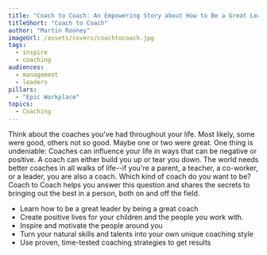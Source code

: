 ```yaml
---
title: "Coach to Coach: An Empowering Story about How to Be a Great Leader" 
titleShort: "Coach to Coach"
author: "Martin Rooney"
imageUrl: /assets/covers/coachtocoach.jpg
tags:
  - inspire
  - coaching
audiences: 
  - management
  - leaders
pillars:
  - "Epic Workplace"
topics:
  - Coaching
---
```


Think about the coaches you've had throughout your life. Most likely, some were good, others not so good. Maybe one or two were great. One thing is undeniable: Coaches can influence your life in ways that can be negative or positive. A coach can either build you up or tear you down. The world needs better coaches in all walks of life--if you're a parent, a teacher, a co-worker, or a leader, you are also a coach. Which kind of coach do you want to be? Coach to Coach helps you answer this question and shares the secrets to bringing out the best in a person, both on and off the field.

* Learn how to be a great leader by being a great coach 
* Create positive lives for your children and the people you work with. 
* Inspire and motivate the people around you 
* Turn your natural skills and talents into your own unique coaching style 
* Use proven, time-tested coaching strategies to get results 
